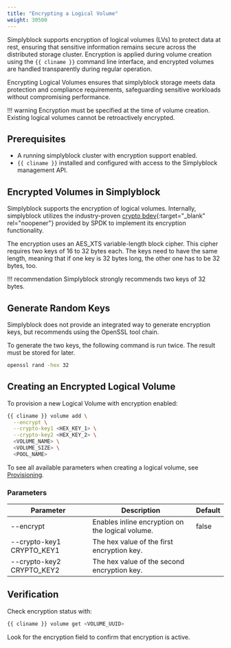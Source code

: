 ```yaml
---
title: "Encrypting a Logical Volume"
weight: 30500
---
```


Simplyblock supports encryption of logical volumes (LVs) to protect data at rest, ensuring that sensitive
information remains secure across the distributed storage cluster. Encryption is applied during volume creation using
the `{{ cliname }}` command line interface, and encrypted volumes are handled transparently during regular operation.

Encrypting Logical Volumes ensures that simplyblock storage meets data protection and compliance requirements,
safeguarding sensitive workloads without compromising performance.

!!! warning
    Encryption must be specified at the time of volume creation. Existing logical volumes cannot be retroactively
    encrypted.

## Prerequisites

- A running simplyblock cluster with encryption support enabled.
- `{{ cliname }}` installed and configured with access to the Simplyblock management API.

## Encrypted Volumes in Simplyblock

Simplyblock supports the encryption of logical volumes. Internally, simplyblock utilizes the industry-proven
[crypto bdev](https://spdk.io/doc/bdev.html){:target="_blank" rel="noopener"} provided by SPDK to implement its encryption
functionality.

The encryption uses an AES_XTS variable-length block cipher. This cipher requires two keys of 16 to 32 bytes each. The
keys need to have the same length, meaning that if one key is 32 bytes long, the other one has to be 32 bytes, too.

!!! recommendation
    Simplyblock strongly recommends two keys of 32 bytes.

## Generate Random Keys

Simplyblock does not provide an integrated way to generate encryption keys, but recommends using the OpenSSL tool chain.

To generate the two keys, the following command is run twice. The result must be stored for later.

```bash title="Create an Encryption Key"
openssl rand -hex 32
```

## Creating an Encrypted Logical Volume

To provision a new Logical Volume with encryption enabled:

```bash
{{ cliname }} volume add \
  --encrypt \
  --crypto-key1 <HEX_KEY_1> \
  --crypto-key2 <HEX_KEY_2> \
  <VOLUME_NAME> \
  <VOLUME_SIZE> \
  <POOL_NAME>
```

To see all available parameters when creating a logical volume, see [Provisioning](provisioning.md).

### Parameters

| Parameter                     | Description                                      | Default |
|-------------------------------|--------------------------------------------------|---------|
| --encrypt                     | Enables inline encryption on the logical volume. | false   |
| --crypto-key1 CRYPTO_KEY1     | The hex value of the first encryption key.       |         |
| --crypto-key2 CRYPTO_KEY2     | The hex value of the second encryption key.      |         |

## Verification

Check encryption status with:

```bash
{{ cliname }} volume get <VOLUME_UUID>
```

Look for the encryption field to confirm that encryption is active.
